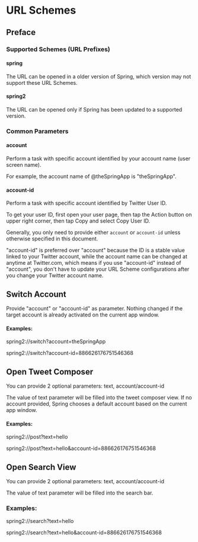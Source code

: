 
# URL Schemes

## Preface

### Supported Schemes (URL Prefixes)
#### spring
The URL can be opened in a older version of Spring, which version may not support these URL Schemes.

#### spring2
The URL can be opened only if Spring has been updated to a supported version.

### Common Parameters
#### account
Perform a task with specific account identified by your account name (user screen name). 

For example, the account name of @theSpringApp is "theSpringApp".

#### account-id
Perform a task with specific account identified by Twitter User ID. 

To get your user ID, first open your user page, then tap the Action button on upper right corner, then tap Copy and select Copy User ID.

Generally, you only need to provide either `account` or `account-id` unless otherwise specified in this document.

"account-id" is preferred over "account" because the ID is a stable value linked to your Twitter account, while the account name can be changed at anytime at Twitter.com, which means if you use "account-id" instead of "account", you don't have to update your URL Scheme configurations after you change your Twitter account name.

## Switch Account
Provide "account" or "account-id" as parameter. Nothing changed if the target account is already activated on the current app window.

#### Examples:
spring2://switch?account=theSpringApp

spring2://switch?account-id=886626176751546368

## Open Tweet Composer
You can provide 2 optional parameters: text, account/account-id

The value of text parameter will be filled into the tweet composer view. If no account provided, Spring chooses a default account based on the current app window.

#### Examples:
spring2://post?text=hello

spring2://post?text=hello&account-id=886626176751546368

## Open Search View
You can provide 2 optional parameters: text, account/account-id

The value of text parameter will be filled into the search bar.

### Examples:
spring2://search?text=hello

spring2://search?text=hello&account-id=886626176751546368
